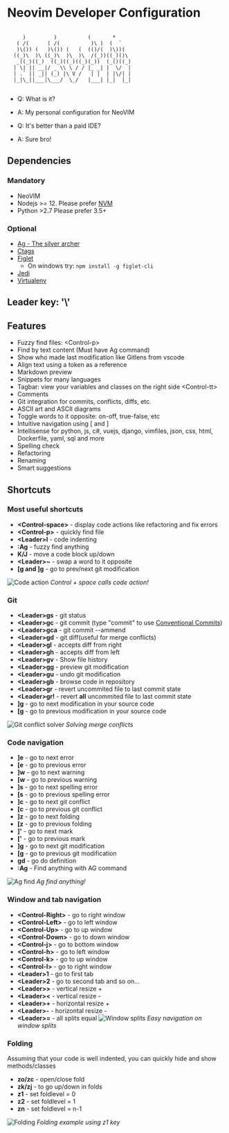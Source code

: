 # Neovim Developer Configuration

```

     )         )          (       *
   ( /(      ( /(          )\ )  (  `
   )\()) (   )\()) (   (  (()/(  )\))(
  ((_)\  )\ ((_)\  )\  )\  /(_))((_)()\
   _((_)((_)  ((_)((_)((_)(_))  (_()((_)
  | \| || __|/ _ \\ \ / / |_ _| |  \/  |
  | .` || _|| (_) |\ V /   | |  | |\/| |
  |_|\_||___|\___/  \_/   |___| |_|  |_|


```

- Q: What is it?
- A: My personal configuration for NeoVIM

- Q: It's better than a paid IDE?
- A: Sure bro!

## Dependencies

### Mandatory

- NeoVIM
- Nodejs >= 12. Please prefer [NVM](https://github.com/nvm-sh/nvm)
- Python >2.7   Please prefer 3.5+

### Optional

- [Ag - The silver archer](https://github.com/ggreer/the_silver_searcher)
- [Ctags](http://ctags.sourceforge.net/)
- [Figlet](http://www.figlet.org/)
  - On windows try: ``npm install -g figlet-cli``
- [Jedi](https://github.com/davidhalter/jedi)
- [Virtualenv](https://github.com/pypa/virtualenv)

## Leader key: '\\'

## Features

- Fuzzy find files: \<Control-p>
- Find by text content (Must have Ag command)
- Show who made last modification like Gitlens from vscode
- Align text using a token as a reference
- Markdown preview
- Snippets for many languages
- Tagbar: view your variables and classes on the right side \<Control-tt>
- Comments
- Git integration for commits, conflicts, diffs, etc.
- ASCII art and ASCII diagrams
- Toggle words to it opposite: on-off, true-false, etc
- Intuitive navigation using [ and ]
- Intellisense for python, js, c#, vuejs, django, vimfiles, json, css, html, Dockerfile, yaml, sql and more
- Spelling check
- Refactoring
- Renaming
- Smart suggestions

## Shortcuts

### Most useful shortcuts

- **\<Control-space\>** - display code actions like refactoring and fix errors
- **\<Control-p\>** - quickly find file
- **\<Leader\>l**  - code indenting
- **:Ag** - fuzzy find anything
- **K/J**  - move a code block up/down
- **\<Leader\>~**  - swap a word to it opposite
- **[g and ]g** - go to prev/next git modification

![Code action](./images/code_action.png)
*Control + space calls code action!*

### Git

- **\<Leader\>gs**  - git status
- **\<Leader\>gc**  - git commit (type "commit" to use [Conventional Commits](https://www.conventionalcommits.org/en/v1.0.0/))
- **\<Leader\>gca**  - git commit --ammend
- **\<Leader\>gd**  - git diff(useful for merge conflicts)
- **\<Leader\>gl**  - accepts diff from right
- **\<Leader\>gh**  - accepts diff from left
- **\<Leader\>gv**  - Show file history
- **\<Leader\>gg**  - preview git modification
- **\<Leader\>gu**  - undo git modification
- **\<Leader\>gb**  - browse code in repository
- **\<Leader\>gr**  - revert uncommited file to last commit state
- **\<Leader\>gr!**  - revert **all** uncommited file to last commit state
- **]g**  - go to next modification in your source code
- **[g**  - go to previous modification in your source code

![Git conflict solver](./images/git_conflict.png)
*Solving merge conflicts*

### Code navigation

- **]e** - go to next error
- **[e** - go to previous error
- **]w** - go to next warning
- **[w** - go to previous warning
- **]s** - go to next spelling error
- **[s** - go to previous spelling error
- **]c** - go to next git conflict
- **[c** - go to previous git conflict
- **]z** - go to next folding
- **[z** - go to previous folding
- **]'** - go to next mark
- **['** - go to previous mark
- **]g** - go to next git modification
- **[g** - go to previous git modification
- **gd** - go do definition
- **:Ag** - Find anything with AG command

![Ag find](./images/fuzzy_find_anything.png)
*Ag find anything!*

### Window and tab navigation

- **\<Control-Right\>** - go to right window
- **\<Control-Left\>** - go to left window
- **\<Control-Up\>** - go to up window
- **\<Control-Down\>** - go to down window
- **\<Control-j\>** - go to bottom window
- **\<Control-h\>** - go to left window
- **\<Control-k\>** - go to up window
- **\<Control-l\>** - go to right window
- **\<Leader\>1** - go to first tab
- **\<Leader\>2** - go to second tab and so on...
- **\<Leader\>>** - vertical resize +
- **\<Leader\><** - vertical resize -
- **\<Leader\>+** - horizontal resize +
- **\<Leader\>-** - horizontal resize -
- **\<Leader\>=** - all splits equal
![Window splits](./images/window_splits.png)
*Easy navigation on window splits*

### Folding

Assuming that your code is well indented, you can quickly hide and show methods/classes

- **zo/zc** - open/close fold
- **zk/zj** - to go up/down in folds
- **z1** - set foldlevel = 0
- **z2** - set foldlevel = 1
- **zn** - set foldlevel = n-1

![Folding](./images/folding.png)
*Folding example using z1 key*
